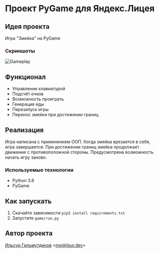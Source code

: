 # Проект PyGame для Яндекс.Лицея
## Идея проекта
Игра "Змейка" на PyGame

### Скриншоты
![Gameplay](https://339910.selcdn.ru/ilsur_dev/pictures/snake.png)

## Функционал
- Управление клавиатурой
- Подсчёт очков
- Возможность проиграть
- Генерация еды
- Перезапуск игры
- Перенос змейки при достижении границ

## Реализация
Игра написана с применением ООП. Когда змейка врезается в себя, игра завершается. При достижении границ змейка продолжает движение с противоположной стороны. Предусмотрена возможность начать игру заново.

### Используемые технологии
- Python 3.8
- PyGame

## Как запускать
1. Скачайте зависимости `pip3 install requirements.txt`
2. Запустите `game/run.py`

## Автор проекта
[Ильсур Гильмутдинов](https://ilsur.dev/?ref=github&project=yandexlyceum-game) &#60;me@ilsur.dev&#62;<br/>
